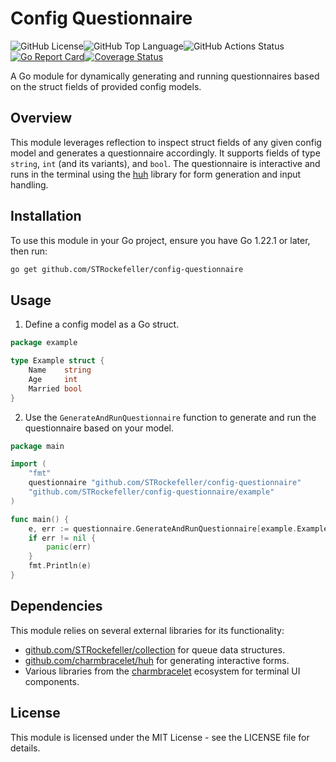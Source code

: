 # Config Questionnaire

![GitHub License](https://img.shields.io/github/license/STRockefeller/config-questionnaire)![GitHub Top Language](https://img.shields.io/github/languages/top/STRockefeller/config-questionnaire)![GitHub Actions Status](https://img.shields.io/github/actions/workflow/status/STRockefeller/config-questionnaire/super-linter.yml)[![Go Report Card](https://goreportcard.com/badge/github.com/STRockefeller/go-linq)](https://goreportcard.com/report/github.com/STRockefeller/config-questionnaire)[![Coverage Status](https://coveralls.io/repos/github/STRockefeller/go-linq/badge.svg?branch=main)](https://coveralls.io/github/STRockefeller/config-questionnaire?branch=main)

A Go module for dynamically generating and running questionnaires based on the struct fields of provided config models.

## Overview

This module leverages reflection to inspect struct fields of any given config model and generates a questionnaire accordingly. It supports fields of type `string`, `int` (and its variants), and `bool`. The questionnaire is interactive and runs in the terminal using the [huh](https://github.com/charmbracelet/huh) library for form generation and input handling.

## Installation

To use this module in your Go project, ensure you have Go 1.22.1 or later, then run:

```bash
go get github.com/STRockefeller/config-questionnaire
```

## Usage

1. Define a config model as a Go struct. 
```go
package example

type Example struct {
    Name    string 
    Age     int    
    Married bool   
}
```

2. Use the `GenerateAndRunQuestionnaire` function to generate and run the questionnaire based on your model.

```go
package main

import (
    "fmt"
    questionnaire "github.com/STRockefeller/config-questionnaire"
    "github.com/STRockefeller/config-questionnaire/example"
)

func main() {
    e, err := questionnaire.GenerateAndRunQuestionnaire[example.Example]()
    if err != nil {
        panic(err)
    }
    fmt.Println(e)
}
```

## Dependencies

This module relies on several external libraries for its functionality:

- [github.com/STRockefeller/collection](https://github.com/STRockefeller/collection) for queue data structures.
- [github.com/charmbracelet/huh](https://github.com/charmbracelet/huh) for generating interactive forms.
- Various libraries from the [charmbracelet](https://github.com/charmbracelet) ecosystem for terminal UI components.

## License

This module is licensed under the MIT License - see the LICENSE file for details.
